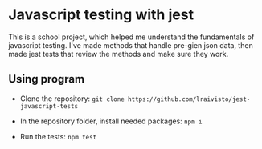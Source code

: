 # Javascript testing with jest
 This is a school project, which helped me understand the fundamentals of javascript testing.
 I've made methods that handle pre-gien json data, then made jest tests that review the methods and make sure they work.
 
 ## Using program
 * Clone the repository:
 `git clone https://github.com/lraivisto/jest-javascript-tests`
 
 * In the repository folder, install needed packages:
 `npm i`
 
 * Run the tests:
 `npm test`
